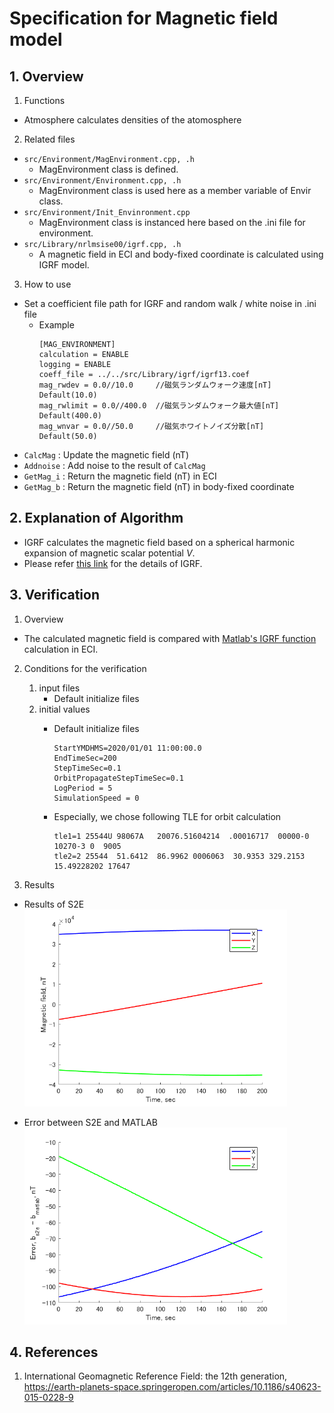 # Specification for Magnetic field model

## 1.  Overview
1. Functions 
  + Atmosphere calculates densities of the atomosphere

2. Related files
  + `src/Environment/MagEnvironment.cpp, .h`
    + MagEnvironment class is defined.
  + `src/Environment/Environment.cpp, .h`
    + MagEnvironment class is used here as a member variable of Envir class.
  + `src/Environment/Init_Envinronment.cpp`
    + MagEnvironment class is instanced here based on the .ini file for environment.
  + `src/Library/nrlmsise00/igrf.cpp, .h`
    + A magnetic field in ECI and body-fixed coordinate is calculated using IGRF model.

3. How to use
  + Set a coefficient file path for IGRF and random walk / white noise in .ini file
    + Example
      ```
      [MAG_ENVIRONMENT]
      calculation = ENABLE
      logging = ENABLE
      coeff_file = ../../src/Library/igrf/igrf13.coef
      mag_rwdev = 0.0//10.0     //磁気ランダムウォーク速度[nT] Default(10.0)
      mag_rwlimit = 0.0//400.0  //磁気ランダムウォーク最大値[nT] Default(400.0)
      mag_wnvar = 0.0//50.0     //磁気ホワイトノイズ分散[nT] Default(50.0)
      ```
  + `CalcMag` : Update the magnetic field (nT)
  + `Addnoise` : Add noise to the result of `CalcMag`
  + `GetMag_i` : Return the magnetic field (nT) in ECI 
  + `GetMag_b` : Return the magnetic field (nT) in body-fixed coordinate


## 2. Explanation of Algorithm
+ IGRF calculates the magnetic field based on a spherical harmonic expansion of magnetic scalar potential $`V`$.
+ Please refer [this link](https://earth-planets-space.springeropen.com/articles/10.1186/s40623-015-0228-9) for the details of IGRF.

## 3. Verification
1. Overview
  + The  calculated magnetic field is compared with [Matlab's IGRF function](https://jp.mathworks.com/help/aerotbx/ug/igrfmagm.html) calculation in ECI.
2. Conditions for the verification
   1. input files
      - Default initialize files
   2. initial values
      - Default initialize files
   
        ```
        StartYMDHMS=2020/01/01 11:00:00.0
        EndTimeSec=200
        StepTimeSec=0.1
        OrbitPropagateStepTimeSec=0.1
        LogPeriod = 5
        SimulationSpeed = 0
        ```
      - Especially, we chose following TLE for orbit calculation
   
        ```
        tle1=1 25544U 98067A   20076.51604214  .00016717  00000-0  10270-3 0  9005
        tle2=2 25544  51.6412  86.9962 0006063  30.9353 329.2153 15.49228202 17647
        ```

3. Results
  + Results of S2E
    <img src="./figs/Result_IGRF_S2E.png"  style="zoom: 60%;" />

  + Error between S2E and MATLAB
    <img src="./figs/Error_IGRF_S2E_MATLAB.png"  style="zoom: 60%;" />

## 4. References
1. International Geomagnetic Reference Field: the 12th generation, https://earth-planets-space.springeropen.com/articles/10.1186/s40623-015-0228-9